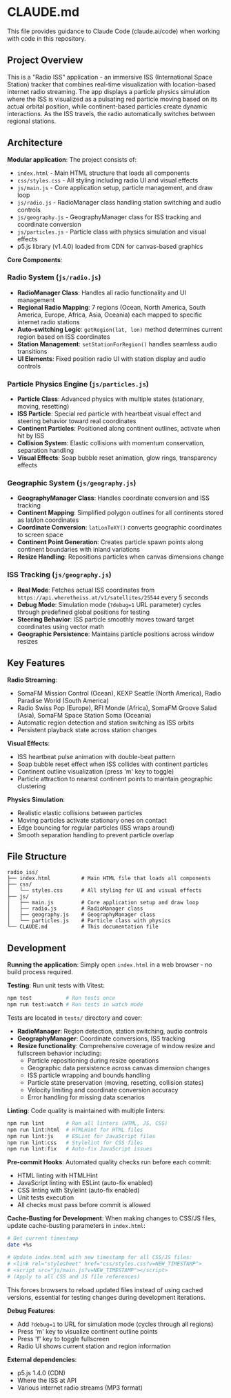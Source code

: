 # CLAUDE.md

This file provides guidance to Claude Code (claude.ai/code) when working with code in this repository.

## Project Overview

This is a "Radio ISS" application - an immersive ISS (International Space Station) tracker that combines real-time visualization with location-based internet radio streaming. The app displays a particle physics simulation where the ISS is visualized as a pulsating red particle moving based on its actual orbital position, while continent-based particles create dynamic interactions. As the ISS travels, the radio automatically switches between regional stations.

## Architecture

**Modular application**: The project consists of:
- `index.html` - Main HTML structure that loads all components
- `css/styles.css` - All styling including radio UI and visual effects
- `js/main.js` - Core application setup, particle management, and draw loop
- `js/radio.js` - RadioManager class handling station switching and audio controls
- `js/geography.js` - GeographyManager class for ISS tracking and coordinate conversion  
- `js/particles.js` - Particle class with physics simulation and visual effects
- p5.js library (v1.4.0) loaded from CDN for canvas-based graphics

**Core Components**:

### Radio System (`js/radio.js`)
- **RadioManager Class**: Handles all radio functionality and UI management
- **Regional Radio Mapping**: 7 regions (Ocean, North America, South America, Europe, Africa, Asia, Oceania) each mapped to specific internet radio stations
- **Auto-switching Logic**: `getRegion(lat, lon)` method determines current region based on ISS coordinates
- **Station Management**: `setStationForRegion()` handles seamless audio transitions
- **UI Elements**: Fixed position radio UI with station display and audio controls

### Particle Physics Engine (`js/particles.js`)
- **Particle Class**: Advanced physics with multiple states (stationary, moving, resetting)
- **ISS Particle**: Special red particle with heartbeat visual effect and steering behavior toward real coordinates
- **Continent Particles**: Positioned along continent outlines, activate when hit by ISS
- **Collision System**: Elastic collisions with momentum conservation, separation handling
- **Visual Effects**: Soap bubble reset animation, glow rings, transparency effects

### Geographic System (`js/geography.js`)
- **GeographyManager Class**: Handles coordinate conversion and ISS tracking
- **Continent Mapping**: Simplified polygon outlines for all continents stored as lat/lon coordinates
- **Coordinate Conversion**: `latLonToXY()` converts geographic coordinates to screen space
- **Continent Point Generation**: Creates particle spawn points along continent boundaries with inland variations
- **Resize Handling**: Repositions particles when canvas dimensions change

### ISS Tracking (`js/geography.js`)
- **Real Mode**: Fetches actual ISS coordinates from `https://api.wheretheiss.at/v1/satellites/25544` every 5 seconds
- **Debug Mode**: Simulation mode (`?debug=1` URL parameter) cycles through predefined global positions for testing
- **Steering Behavior**: ISS particle smoothly moves toward target coordinates using vector math
- **Geographic Persistence**: Maintains particle positions across window resizes

## Key Features

**Radio Streaming**:
- SomaFM Mission Control (Ocean), KEXP Seattle (North America), Radio Paradise World (South America)
- Radio Swiss Pop (Europe), RFI Monde (Africa), SomaFM Groove Salad (Asia), SomaFM Space Station Soma (Oceania)
- Automatic region detection and station switching as ISS orbits
- Persistent playback state across station changes

**Visual Effects**:
- ISS heartbeat pulse animation with double-beat pattern
- Soap bubble reset effect when ISS collides with continent particles
- Continent outline visualization (press 'm' key to toggle)
- Particle attraction to nearest continent points to maintain geographic clustering

**Physics Simulation**:
- Realistic elastic collisions between particles
- Moving particles activate stationary ones on contact
- Edge bouncing for regular particles (ISS wraps around)
- Smooth separation handling to prevent particle overlap

## File Structure

```
radio_iss/
├── index.html          # Main HTML file that loads all components
├── css/
│   └── styles.css      # All styling for UI and visual effects
├── js/
│   ├── main.js         # Core application setup and draw loop
│   ├── radio.js        # RadioManager class
│   ├── geography.js    # GeographyManager class  
│   └── particles.js    # Particle class with physics
└── CLAUDE.md           # This documentation file
```

## Development

**Running the application**: Simply open `index.html` in a web browser - no build process required.

**Testing**: Run unit tests with Vitest:
```bash
npm test           # Run tests once
npm run test:watch # Run tests in watch mode
```
Tests are located in `tests/` directory and cover:
- **RadioManager**: Region detection, station switching, audio controls
- **GeographyManager**: Coordinate conversions, ISS tracking  
- **Resize functionality**: Comprehensive coverage of window resize and fullscreen behavior including:
  - Particle repositioning during resize operations
  - Geographic data persistence across canvas dimension changes
  - ISS particle wrapping and bounds handling
  - Particle state preservation (moving, resetting, collision states)
  - Velocity limiting and coordinate conversion accuracy
  - Error handling for missing data scenarios

**Linting**: Code quality is maintained with multiple linters:
```bash
npm run lint       # Run all linters (HTML, JS, CSS)
npm run lint:html  # HTMLHint for HTML files
npm run lint:js    # ESLint for JavaScript files  
npm run lint:css   # Stylelint for CSS files
npm run lint:fix   # Auto-fix JavaScript issues
```

**Pre-commit Hooks**: Automated quality checks run before each commit:
- HTML linting with HTMLHint
- JavaScript linting with ESLint (auto-fix enabled)
- CSS linting with Stylelint (auto-fix enabled)  
- Unit tests execution
- All checks must pass before commit is allowed

**Cache-Busting for Development**: When making changes to CSS/JS files, update cache-busting parameters in `index.html`:
```bash
# Get current timestamp
date +%s

# Update index.html with new timestamp for all CSS/JS files:
# <link rel="stylesheet" href="css/styles.css?v=NEW_TIMESTAMP">
# <script src="js/main.js?v=NEW_TIMESTAMP"></script>
# (Apply to all CSS and JS file references)
```
This forces browsers to reload updated files instead of using cached versions, essential for testing changes during development iterations.

**Debug Features**:
- Add `?debug=1` to URL for simulation mode (cycles through all regions)
- Press 'm' key to visualize continent outline points  
- Press 'f' key to toggle fullscreen
- Radio UI shows current station and region information

**External dependencies**: 
- p5.js 1.4.0 (CDN)
- Where the ISS at API
- Various internet radio streams (MP3 format)